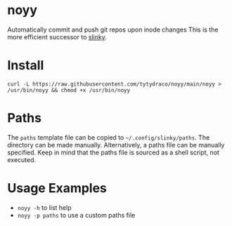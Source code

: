 # noyy
Automatically commit and push git repos upon inode changes
This is the more efficient successor to [slinky](https://github.com/tytydraco/slinky).

# Install
`curl -L https://raw.githubusercontent.com/tytydraco/noyy/main/noyy > /usr/bin/noyy && chmod +x /usr/bin/noyy`

# Paths
The `paths` template file can be copied to `~/.config/slinky/paths`. The directory can be made manually. Alternatively, a paths file can be manually specified. Keep in mind that the paths file is sourced as a shell script, not executed.

# Usage Examples
- `noyy -h` to list help
- `noyy -p paths` to use a custom paths file
